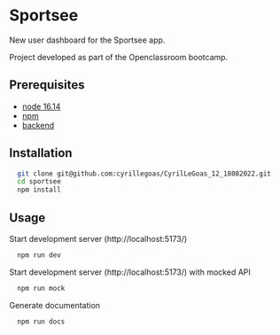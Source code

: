 # Sportsee

New user dashboard for the Sportsee app.

Project developed as part of the Openclassroom bootcamp.

## Prerequisites

- [node 16.14](https://nodejs.org/en/)
- [npm](https://www.npmjs.com/)
- [backend](https://github.com/OpenClassrooms-Student-Center/P9-front-end-dashboard)

## Installation

```bash
  git clone git@github.com:cyrillegoas/CyrilLeGoas_12_18082022.git
  cd sportsee
  npm install
```

## Usage

Start development server (http://localhost:5173/)

```bash
  npm run dev
```

Start development server (http://localhost:5173/) with mocked API

```bash
  npm run mock
```

Generate documentation

```bash
  npm run docs
```

